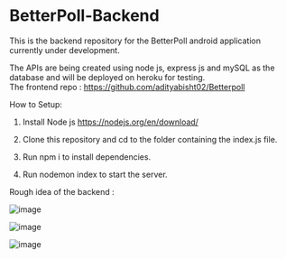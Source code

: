 # BetterPoll-Backend
This is the backend repository for the BetterPoll android application currently under development. 

The APIs are being created using node js, express js and mySQL as the database and will be deployed on heroku for testing.<br>
The frontend repo : https://github.com/adityabisht02/Betterpoll

How to Setup:
1) Install Node js 
https://nodejs.org/en/download/

2) Clone this repository and cd to the folder containing the index.js file.

3) Run npm i to install dependencies.

4) Run nodemon index to start the server.

Rough idea of the backend :

![image](https://user-images.githubusercontent.com/89146189/193776877-9a467561-473b-4244-a931-4047adaa3118.png)

![image](https://user-images.githubusercontent.com/89146189/193776946-5c3f4e31-d8b9-4de5-817a-903df399bb5e.png)

![image](https://user-images.githubusercontent.com/89146189/193776983-39589d16-5e10-4b75-bbf3-aba9a4968550.png)

